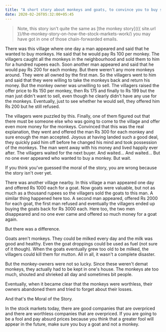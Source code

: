```yaml
---
title: "A short story about monkeys and goats, to convince you to buy stocks of only good businesses"
date: 2020-02-26T05:32:00+05:45
---
```


> Note, this story isn't quite the same as [the monkey story]({{ site.url }}/the-monkey-story-on-how-the-stock-markets-work/) you may have got in one of those chain-forwarded emails.

There was this village where one day a man appeared and said that he wanted to buy monkeys. He said that he would pay Rs 100 per monkey. The villagers caught all the monkeys in the neighbourhood and sold them to him for a hundred rupees each. Soon another man appeared and said that he would pay Rs 200 for each monkey. But there weren't any more monkeys around. They were all owned by the first man. So the villagers went to him and said that they were willing to take the monkeys back and return his money. But the monkey owner was unwilling to sell. The villagers raised the offer price to Rs 150 per monkey, then Rs 175 and finally to Rs 199 but the man just didn't want to sell, even though he clearly didn't have any use for the monkeys. Eventually, just to see whether he would sell, they offered him Rs 200 but he still refused.

The villagers were puzzled by this. Finally, one of them figured out that there must be someone else who was going to come to the village and offer even more money for the monkeys. Convinced that this was the real explanation, they went and offered the man Rs 300 for each monkey and sure enough the man accepted. Joyous at having landed such a good deal, they quickly paid him off before he changed his mind and took possession of the monkeys. The man went away with his money and lived happily ever after. The villagers waited for the next buyer. And waited… And waited... But no one ever appeared who wanted to buy a monkey.
But wait.

If you think you've guessed the moral of the story, you are wrong because the story isn't over yet.

There was another village nearby. In this village a man appeared one day and offered Rs 1000 each for a goat. Now goats were valuable, but not as much as a thousand rupees so the villagers sold the goats to this man. A similar thing happened here too. A second man appeared, offered Rs 2000 for each goat, the first man refused and eventually the villagers ended up buying the goats back for Rs 3000 each. Here too, the two men disappeared and no one ever came and offered so much money for a goat again.

But there was a difference.

Goats aren't monkeys. They could be milked every day and the milk was good and healthy. Even the goat droppings could be used as fuel (not sure of it though). When the goats eventually grew too old to be milked, the villagers could kill them for mutton. All in all, it wasn't a complete disaster.

But the monkey-owners were not so lucky. Since these weren't demat monkeys, they actually had to be kept in one's house. The monkeys ate too much, shouted and shrieked all day and sometimes bit people.

Eventually, when it became clear that the monkeys were worthless, their owners abandoned them and tried to forget about their losses.

And that's the Moral of the Story.

In the stock markets today, there are good companies that are overpriced and there are worthless companies that are overpriced. If you are going to be a fool and pay absurd prices because you think that a greater fool will appear in the future, make sure you buy a goat and not a monkey.
